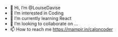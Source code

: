 - 👋 Hi, I’m @LouiseDavise
- 👀 I’m interested in Coding
- 🌱 I’m currently learning React
- 💞️ I’m looking to collaborate on ...
- 📫 How to reach me https://mampir.in/caloncoder

<!---
LouiseDavise/LouiseDavise is a ✨ special ✨ repository because its `README.md` (this file) appears on your GitHub profile.
You can click the Preview link to take a look at your changes.
--->
